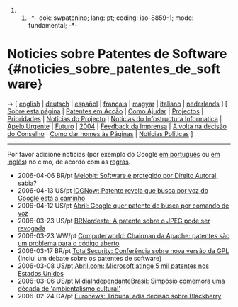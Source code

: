 1.  1.  -\*- dok: swpatcnino; lang: pt; coding: iso-8859-1; mode:
        fundamental; -\*-

# Noticies sobre Patentes de Software {#noticies_sobre_patentes_de_software}

-\> \[ [ english](SwpatcninoEn "wikilink") \| [
deutsch](SwpatcninoDe "wikilink") \| [ español](SwpatcninoEs "wikilink")
\| [ français](SwpatcninoFr "wikilink") \| [
magyar](SwpatcninoHu "wikilink") \| [ italiano](SwpatcninoIt "wikilink")
\| [ nederlands](SwpatcninoNl "wikilink") \] \[ [ Sobre esta
página](SwpatcninoMetaEn "wikilink") \| [ Patentes em
Acção](SwpikxraniEn "wikilink") \| [ Como
Ajudar](SwpatgunkaEn "wikilink") \| [ Projectos](FfiiprojEn "wikilink")
\| [ Prioridades](FfiiprojPriorEn "wikilink") \| [ Notícias do
Projecto](FfiiprojNewsEn "wikilink") \| [ Notícias do Infostructura
Informatica](FfiinewsEn "wikilink") \| [Apelo
Urgente](http://swpat.ffii.org/xatra/cons0406/index.pt.html "wikilink")
\| [ Futuro](SwpatFuturPt "wikilink") \| [
2004](Swpatcnino04En "wikilink") \| [ Feedback da
Imprensa](MediaEchoEn "wikilink") \| [ A volta na decisão do
Conselho](ConsReversEn "wikilink") \| [ Como dar nomes às
Páginas](PagNomEn "wikilink") \| [ Notícias
Políticas](SwpatcninoPolitEn "wikilink") \]

------------------------------------------------------------------------

Por favor adicione notícias (por exemplo do Google [em
português](http://news.google.pt/news?hl=pt-PT&ned=pt-PT_pt&q=patente+software&scoring=d "wikilink")
ou [em
inglês](http://news.google.com/news?hl=en&q=software+patent&btnG=Search+News "wikilink"))
no cimo, de acordo com as [regras](http:SwpatcninoMetaEn "wikilink").

-   2006-04-06 BR/pt [Meiobit: Software é protegido por Direito Autoral,
    sabia?](http://www.meiobit.com/arq/007708.html "wikilink")
-   2006-04-13 US/pt [IDGNow: Patente revela que busca por voz do Google
    está a
    caminho](http://idgnow.uol.com.br/internet/2006/04/13/idgnoticia.2006-04-13.5642998224/IDGNoticia_view "wikilink")
-   2006-04-12 US/pt [Abril: Google quer patente de busca por comando de
    voz](http://info.abril.com.br/aberto/infonews/042006/12042006-8.shl "wikilink")
-   2006-03-23 US/pt [BRNordeste: A patente sobre o JPEG pode ser
    revogada](http://www.brasilnordeste.com.br/Artigosenot%C3%ADcias/Not%C3%ADcias/Colunistas/Gerenciador/tabid/88/articleType/ArticleView/articleId/924/TecnologiaSTJeInternet.aspx "wikilink")
-   2006-03-23 WW/pt [Computerworld: Chairman da Apache: patentes são um
    problema para o código
    aberto](http://computerworld.uol.com.br/AdPortalv5/adCmsDocumentShow.aspx?GUID=54D53730-CCAC-48CF-A11A-ADE969AC2468&ChannelID=21 "wikilink")
-   2006-03-17 BR/pt [TotalSecurity: Conferência sobre nova versão da
    GPL](http://www.totalsecurity.com.br/article.php?sid=2487&order=0 "wikilink")
    (Inclui um debate sobre os patentes de software)
-   2006-03-08 US/pt [Abril.com: Microsoft atinge 5 mil patentes nos
    Estados
    Unidos](http://info.abril.com.br/aberto/infonews/032006/08032006-3.shl "wikilink")
-   2006-03-06 US/pt [MidiaIndependanteBrasil: Simpósio comemora uma
    década de \'ambientalismo
    cultural\'](http://www.midiaindependente.org/pt/blue/2006/03/346943.shtml "wikilink")
-   2006-02-24 CA/pt [Euronews: Tribunal adia decisão sobre
    Blackberry](http://www.euronews.net/create_html.php?page=detail_eco&article=345393&lng=6 "wikilink")
